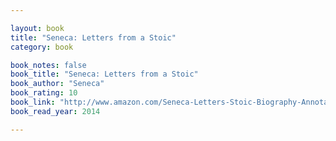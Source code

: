 ```yaml
---

layout: book
title: "Seneca: Letters from a Stoic"
category: book

book_notes: false
book_title: "Seneca: Letters from a Stoic"
book_author: "Seneca"
book_rating: 10
book_link: "http://www.amazon.com/Seneca-Letters-Stoic-Biography-Annotated-ebook/dp/B005TMUYX2/"
book_read_year: 2014

---
```

